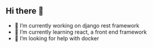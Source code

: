 ## Hi there 👋


- 🔭 I’m currently working on django rest framework
- 🌱 I’m currently learning react, a front end framework
- 🤔 I’m looking for help with docker

